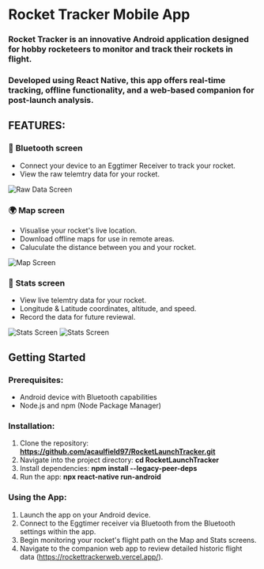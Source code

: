 # Rocket Tracker Mobile App

### Rocket Tracker is an innovative Android application designed for hobby rocketeers to monitor and track their rockets in flight.

### Developed using React Native, this app offers real-time tracking, offline functionality, and a web-based companion for post-launch analysis.

## FEATURES:

### 🔵 **Bluetooth screen**

- Connect your device to an Eggtimer Receiver to track your rocket.
- View the raw telemtry data for your rocket.

![Raw Data Screen](src/assets/media/images/screenshots/rawdatascreen.jpeg)

### 🌍 **Map screen**

- Visualise your rocket's live location.
- Download offline maps for use in remote areas.
- Caluculate the distance between you and your rocket.

![Map Screen](src/assets/media/images/screenshots/mapscreen.jpeg)

### 🚀 **Stats screen**

- View live telemtry data for your rocket.
- Longitude & Latitude coordinates, altitude, and speed.
- Record the data for future reviewal.

![Stats Screen](src/assets/media/images/screenshots/statsscreen1.jpeg)
![Stats Screen](src/assets/media/images/screenshots/statsscreen2.jpeg)

## Getting Started

### Prerequisites:

- Android device with Bluetooth capabilities
- Node.js and npm (Node Package Manager)

### Installation:

1. Clone the repository: **https://github.com/acaulfield97/RocketLaunchTracker.git**
2. Navigate into the project directory: **cd RocketLaunchTracker**
3. Install dependencies: **npm install --legacy-peer-deps**
4. Run the app: **npx react-native run-android**

### Using the App:

1. Launch the app on your Android device.
2. Connect to the Eggtimer receiver via Bluetooth from the Bluetooth settings within the app.
3. Begin monitoring your rocket's flight path on the Map and Stats screens.
4. Navigate to the companion web app to review detailed historic flight data (https://rockettrackerweb.vercel.app/).
